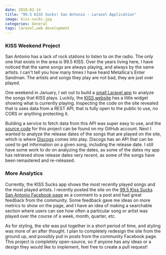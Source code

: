```yaml
---
date: 2018-02-14
title: "99.5 KISS Sucks! San Antonio - Laravel Application"
image: kiss-sucks.jpg
categories: General
tags: laravel,web development
---
```


### KISS Weekend Project

San Antonio has a lack of rock stations to listen to on the radio. The only one that exists in the area is 99.5 KISS. Over the years living here, I have noticed that the same songs are always playing, and always by the same artists. I can't tell you how many times I have heard Metallica's Enter Sandman. The artists and songs they play are not bad, they are just over played.

One weekend in January, I set out to build a [small Laravel app](https://kiss-sucks.com/) to analyze the songs that KISS plays. Luckily, the [KISS website](http://www.kissrocks.com/) has a little widget showing what is currently playing. Inspecting the code on the site revealed that is uses data from a REST API, that is fully open to the public to use, no CORS or anything protecting it.

Building a service to fetch data from this API was super easy to use, and the [source code](https://github.com/BaronVonPerko/kiss-sucks) for this project can be found on my GitHub account. Next I wanted to analyze the release dates of the songs that are played on the site, which is where [Discogs](http://www.discogs.com/) comes into play. Discogs has an API that can be used to get information on a given song, including the release date. I still have some work to do on analyzing the dates, as some of the dates my app has retrieved show release dates very recent, as some of the songs have been remastered and re-released.

### More Analytics

Currently, the KISS Sucks app shows the most recently played songs and the most played artists. I recently posted the site on the [99.5 Kiss Sucks San Antonio Facebook page](https://www.facebook.com/995KISSSUXX/?ref=br_rs) as a comment to a post and had great feedback from the community. Some feedback gave me ideas on more metrics to show on the page, and I have an idea of making a searchable section where users can see how often a particular song or artist was played over the course of a week, month, quarter, etc.

As for styling, the site was put together in a short period of time, and styling was more of an after thought. I plan to completely redesign the site from the ground up, and possibly pull in posts from the community Facebook page. This project is completely open-source, so if anyone has any ideas or a design they would like to implement, feel free to create a pull request!
